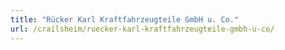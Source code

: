 ```yaml
---
title: "Rücker Karl Kraftfahrzeugteile GmbH u. Co."
url: /crailsheim/ruecker-karl-kraftfahrzeugteile-gmbh-u-co/
---
```

